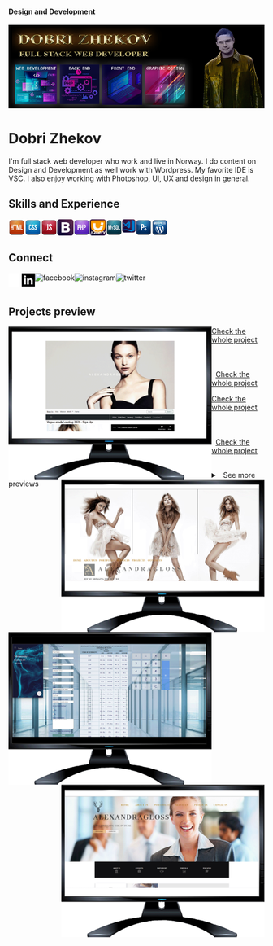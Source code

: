 #### Design and Development
![Design and Development](https://github.com/zhekovdobri/zhekovdobri/blob/76c06a6ab2ca415e4237b6a41538ce5be077daf8/New_Logo1.png)

# Dobri Zhekov
I'm full stack web developer who work and live in Norway. I do content on Design and Development as well work with Wordpress. My favorite IDE is VSC.
I also enjoy working with Photoshop, UI, UX and design in general. 

## Skills and Experience 
<img align="left" alt="HTML5" width="32px" src="https://github.com/zhekovdobri/zhekovdobri/blob/7d2f599052a842b6409031e696a6a570bf1c50b8/html-icon.png">
<img align="left" alt="CSS3" width="32px" src="https://github.com/zhekovdobri/zhekovdobri/blob/b9d0459777128ad0b677ca93fa4e567cde950e5c/css-icon.png">
<img align="left" alt="JavaScript" width="32px" src="https://github.com/zhekovdobri/zhekovdobri/blob/65e9b2dd7c471fb822301241018b5074c7ebec3c/javascript-icon.png" >
<img align="left" alt="Sass" width="32px" src="https://github.com/zhekovdobri/zhekovdobri/blob/bceec05efb29d8aeb9d30c0e5f179baf531fce14/bootstrap_icon.png">
<img align="left" alt="Sass" width="32px" src="https://github.com/zhekovdobri/zhekovdobri/blob/cf686bf85c9de30996d6f1035c1294be417907e6/php-icon.png">
<img align="left" alt="Sass" width="32px" src="https://github.com/zhekovdobri/zhekovdobri/blob/d6d462389383e2fb0a44212011d40b6fa8c7abaf/jqueryUI_icon_ps.png">
<img align="left" alt="HTML5" width="32px" src="https://github.com/zhekovdobri/zhekovdobri/blob/bb1ecb580f0a0a1cd37cd94d8fb6808ef2a8462b/mysql-icon.png">
<img align="left" alt="Visual Studio Code" width="26px" src="https://github.com/zhekovdobri/zhekovdobri/blob/af8949a6a7ee53486e25939069f482f465c50b96/VSC_icon.png">
<img align="left" alt="CSS3" width="32px" src="https://github.com/zhekovdobri/zhekovdobri/blob/99db7366baf03a057965ad21d65315e5dc99cc2c/photoshop-icon.png">
<img align="left" alt="JavaScript" width="32px" src="https://github.com/zhekovdobri/zhekovdobri/blob/ea8d6e29cac2053573cc17bbdbd56892f96ec18b/wordpress-icon.png" >

<br>
<br>

## Connect 
[<img align="left" src='https://github.com/zhekovdobri/zhekovdobri/blob/c9c8fceb4a6361ec5802b7523fdb8fb69eed769f/GitHub-Mark-Light-32px.png' alt='github' height='26'>](https://github.com/zhekovdobri)  

[<img align="left" src='https://github.com/zhekovdobri/zhekovdobri/blob/0b9e3fa6a2a8613a43eea42c5a5274fced3c15a0/Linkedin_gitHub_Icon.png' alt='linkedin' height='26'>](https://www.linkedin.com/in/https://www.linkedin.com/public-profile/settings?trk=d_flagship3_profile_self_view_public_profile&lipi=urn%3Ali%3Apage%3Ad_flagship3_profile_self_edit_contact_info%3B9b%2FI5K2%2BT6CCvXOaWi0URA%3D%3D/)

[<img align="left" src='facebook-3-32.ico' alt='facebook' height='26'>](https://www.facebook.com/https://www.facebook.com/dobri.zhekov.9/)

[<img align="left" align="left" src='instagram-32.ico' alt='instagram' height='26'>](https://www.instagram.com/zhekovdobri/) 

[<img align="left" src='https://github.com/zhekovdobri/zhekovdobri/blob/062d3d2e625fc15d07866a3fbba2bc66b961b3a3/twitter-3-32.ico' alt='twitter' height='26'>](https://twitter.com/zhekovdobri)  

<!-- [<img align="left" src='https://cdn.jsdelivr.net/npm/simple-icons@3.0.1/icons/icloud.svg' alt='website' height='40'>](http://www.theoldestgold.com) -->

<br>
<br>

## Projects preview
<img align="left" alt="HTML5" width="400px" src="https://github.com/zhekovdobri/zhekovdobri/blob/b82548a8b83cad7eebd4f7a76ba05b56dbad96ee/BootstrapFashion_Project_preview_1200px.gif">
<img align="right" alt="HTML5" width="400px" src="https://github.com/zhekovdobri/zhekovdobri/blob/b82548a8b83cad7eebd4f7a76ba05b56dbad96ee/HTMLCSSFashion_Project_preview_1200px.gif">

[<ins>Check the whole project</ins>](https://zhekovdobri.github.io/LandingPage_Forms_HTML5CSS3/)
&nbsp;&nbsp;&nbsp;&nbsp;&nbsp;&nbsp;&nbsp;&nbsp;&nbsp;&nbsp;&nbsp;&nbsp;&nbsp;&nbsp;&nbsp;&nbsp;&nbsp;&nbsp;&nbsp;&nbsp;&nbsp;&nbsp;&nbsp;&nbsp;&nbsp;&nbsp;&nbsp;&nbsp;&nbsp;&nbsp;&nbsp;&nbsp;&nbsp;&nbsp;&nbsp;&nbsp;&nbsp;&nbsp;&nbsp;&nbsp;&nbsp;&nbsp;&nbsp;&nbsp;&nbsp;&nbsp;&nbsp;&nbsp;&nbsp;&nbsp;&nbsp;&nbsp;&nbsp;&nbsp;&nbsp;&nbsp;&nbsp;&nbsp;&nbsp;&nbsp;&nbsp;&nbsp;&nbsp;&nbsp;&nbsp;&nbsp;&nbsp;&nbsp;&nbsp;&nbsp;&nbsp;&nbsp;&nbsp;&nbsp;&nbsp;&nbsp;&nbsp;&nbsp;&nbsp; 
[<ins>Check the whole project</ins>](https://zhekovdobri.github.io/LandingPage_Business_HTML5CSS3/)


<img align="left" alt="HTML5" width="400px" src="https://github.com/zhekovdobri/zhekovdobri/blob/b82548a8b83cad7eebd4f7a76ba05b56dbad96ee/LandingPage_Form_Project_preview_1200px.gif"> 
<img align="right" alt="HTML5" width="400px" src="https://github.com/zhekovdobri/zhekovdobri/blob/e3d1cf5c48a5a6da3fb6a1b1b7b70e4bae2f9169/LandingPage_Business_preview_1200px.gif">

[<ins>Check the whole project</ins>](https://zhekovdobri.github.io/LandingPage_Fashion_Bootstrap/)
&nbsp;&nbsp;&nbsp;&nbsp;&nbsp;&nbsp;&nbsp;&nbsp;&nbsp;&nbsp;&nbsp;&nbsp;&nbsp;&nbsp;&nbsp;&nbsp;&nbsp;&nbsp;&nbsp;&nbsp;&nbsp;&nbsp;&nbsp;&nbsp;&nbsp;&nbsp;&nbsp;&nbsp;&nbsp;&nbsp;&nbsp;&nbsp;&nbsp;&nbsp;&nbsp;&nbsp;&nbsp;&nbsp;&nbsp;&nbsp;&nbsp;&nbsp;&nbsp;&nbsp;&nbsp;&nbsp;&nbsp;&nbsp;&nbsp;&nbsp;&nbsp;&nbsp;&nbsp;&nbsp;&nbsp;&nbsp;&nbsp;&nbsp;&nbsp;&nbsp;&nbsp;&nbsp;&nbsp;&nbsp;&nbsp;&nbsp;&nbsp;&nbsp;&nbsp;&nbsp;&nbsp;&nbsp;&nbsp;&nbsp;&nbsp;&nbsp;&nbsp;&nbsp;&nbsp; 
[<ins>Check the whole project</ins>](https://zhekovdobri.github.io/LandingPage_Fashion_HTML5CSS3/)

<br />

<details>
<summary>
<a class="btnfire small stroke"><em class="fas fa-chevron-circle-down"></em>&nbsp;&nbsp;See more previews</a>    
</summary>
 
<br /> 
 
[![Check the whole project](https://github.com/zhekovdobri/zhekovdobri/blob/a44fd0080de4f091dc4ed6daadbc0a0672d7a020/CSS3Animation_GitHub_GIF_1200px.gif){width="400px"}](https://zhekovdobri.github.io/CSS3Transition_Birds_animation)

[![Check the whole project](https://github.com/zhekovdobri/zhekovdobri/blob/a44fd0080de4f091dc4ed6daadbc0a0672d7a020/CSS3Animation_GitHub_GIF_1200px.gif){width="400px"}](https://zhekovdobri.github.io/LandingPage_Fashion_HTML5CSS3/)
 
 








